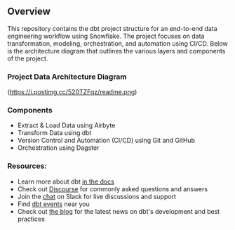 ## Overview
This repository contains the dbt project structure for an end-to-end data engineering workflow using Snowflake. The project focuses on data transformation, modeling, orchestration, and automation using CI/CD. Below is the architecture diagram that outlines the various layers and components of the project.

### Project Data Architecture Diagram
(https://i.postimg.cc/520TZFqz/readme.png)


### Components
- Extract & Load Data using Airbyte
- Transform Data using dbt
- Version Control and Automation (CI/CD) using Git and GitHub
- Orchestration using Dagster


### Resources:
- Learn more about dbt [in the docs](https://docs.getdbt.com/docs/introduction)
- Check out [Discourse](https://discourse.getdbt.com/) for commonly asked questions and answers
- Join the [chat](https://community.getdbt.com/) on Slack for live discussions and support
- Find [dbt events](https://events.getdbt.com) near you
- Check out [the blog](https://blog.getdbt.com/) for the latest news on dbt's development and best practices
